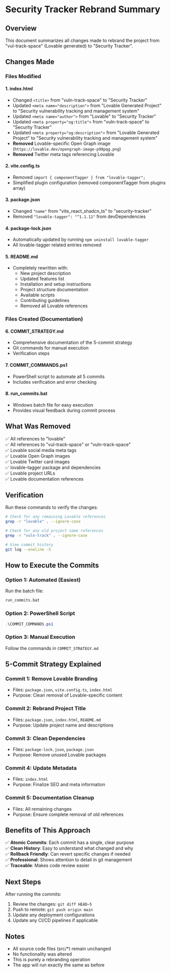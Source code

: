 # Security Tracker Rebrand Summary

## Overview
This document summarizes all changes made to rebrand the project from "vul-track-space" (Lovable generated) to "Security Tracker".

## Changes Made

### Files Modified

#### 1. **index.html**
- Changed `<title>` from "vuln-track-space" to "Security Tracker"
- Updated `<meta name="description">` from "Lovable Generated Project" to "Security vulnerability tracking and management system"
- Updated `<meta name="author">` from "Lovable" to "Security Tracker"
- Updated `<meta property="og:title">` from "vuln-track-space" to "Security Tracker"
- Updated `<meta property="og:description">` from "Lovable Generated Project" to "Security vulnerability tracking and management system"
- **Removed** Lovable-specific Open Graph image (`https://lovable.dev/opengraph-image-p98pqg.png`)
- **Removed** Twitter meta tags referencing Lovable

#### 2. **vite.config.ts**
- Removed `import { componentTagger } from "lovable-tagger";`
- Simplified plugin configuration (removed componentTagger from plugins array)

#### 3. **package.json**
- Changed `"name"` from "vite_react_shadcn_ts" to "security-tracker"
- Removed `"lovable-tagger": "^1.1.11"` from devDependencies

#### 4. **package-lock.json**
- Automatically updated by running `npm uninstall lovable-tagger`
- All lovable-tagger related entries removed

#### 5. **README.md**
- Completely rewritten with:
  - New project description
  - Updated features list
  - Installation and setup instructions
  - Project structure documentation
  - Available scripts
  - Contributing guidelines
  - Removed all Lovable references

### Files Created (Documentation)

#### 6. **COMMIT_STRATEGY.md**
- Comprehensive documentation of the 5-commit strategy
- Git commands for manual execution
- Verification steps

#### 7. **COMMIT_COMMANDS.ps1**
- PowerShell script to automate all 5 commits
- Includes verification and error checking

#### 8. **run_commits.bat**
- Windows batch file for easy execution
- Provides visual feedback during commit process

## What Was Removed

✅ All references to "lovable"  
✅ All references to "vul-track-space" or "vuln-track-space"  
✅ Lovable social media meta tags  
✅ Lovable Open Graph images  
✅ Lovable Twitter card images  
✅ lovable-tagger package and dependencies  
✅ Lovable project URLs  
✅ Lovable documentation references  

## Verification

Run these commands to verify the changes:

```bash
# Check for any remaining Lovable references
grep -r "lovable" . --ignore-case

# Check for any old project name references
grep -r "vuln-track" . --ignore-case

# View commit history
git log --oneline -5
```

## How to Execute the Commits

### Option 1: Automated (Easiest)
Run the batch file:
```bash
run_commits.bat
```

### Option 2: PowerShell Script
```powershell
.\COMMIT_COMMANDS.ps1
```

### Option 3: Manual Execution
Follow the commands in `COMMIT_STRATEGY.md`

## 5-Commit Strategy Explained

### Commit 1: Remove Lovable Branding
- Files: `package.json`, `vite.config.ts`, `index.html`
- Purpose: Clean removal of Lovable-specific content

### Commit 2: Rebrand Project Title
- Files: `package.json`, `index.html`, `README.md`
- Purpose: Update project name and descriptions

### Commit 3: Clean Dependencies
- Files: `package-lock.json`, `package.json`
- Purpose: Remove unused Lovable packages

### Commit 4: Update Metadata
- Files: `index.html`
- Purpose: Finalize SEO and meta information

### Commit 5: Documentation Cleanup
- Files: All remaining changes
- Purpose: Ensure complete removal of old references

## Benefits of This Approach

✅ **Atomic Commits**: Each commit has a single, clear purpose  
✅ **Clean History**: Easy to understand what changed and why  
✅ **Rollback Friendly**: Can revert specific changes if needed  
✅ **Professional**: Shows attention to detail in git management  
✅ **Traceable**: Makes code review easier  

## Next Steps

After running the commits:

1. Review the changes: `git diff HEAD~5`
2. Push to remote: `git push origin main`
3. Update any deployment configurations
4. Update any CI/CD pipelines if applicable

## Notes

- All source code files (src/*) remain unchanged
- No functionality was altered
- This is purely a rebranding operation
- The app will run exactly the same as before

